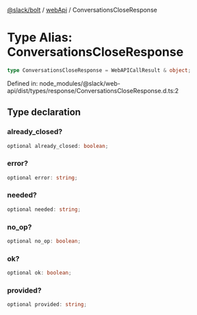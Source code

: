 [@slack/bolt](../../../../index.md) / [webApi](../index.md) / ConversationsCloseResponse

# Type Alias: ConversationsCloseResponse

```ts
type ConversationsCloseResponse = WebAPICallResult & object;
```

Defined in: node\_modules/@slack/web-api/dist/types/response/ConversationsCloseResponse.d.ts:2

## Type declaration

### already\_closed?

```ts
optional already_closed: boolean;
```

### error?

```ts
optional error: string;
```

### needed?

```ts
optional needed: string;
```

### no\_op?

```ts
optional no_op: boolean;
```

### ok?

```ts
optional ok: boolean;
```

### provided?

```ts
optional provided: string;
```

